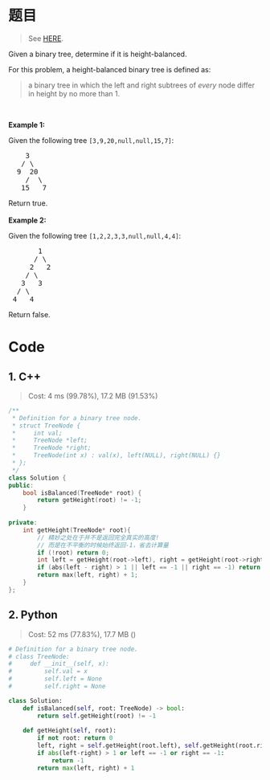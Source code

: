 # 题目

> See [HERE](https://leetcode.com/problems/balanced-binary-tree/).

<div><p>Given a binary tree, determine if it is height-balanced.</p>

<p>For this problem, a height-balanced binary tree is defined as:</p>

<blockquote>
<p>a binary tree in which the left and right subtrees of <em>every</em> node differ in height by no more than 1.</p>
</blockquote>

<p>&nbsp;</p>

<p><strong>Example 1:</strong></p>

<p>Given the following tree <code>[3,9,20,null,null,15,7]</code>:</p>

<pre>    3
   / \
  9  20
    /  \
   15   7</pre>

<p>Return true.<br>
<br>
<strong>Example 2:</strong></p>

<p>Given the following tree <code>[1,2,2,3,3,null,null,4,4]</code>:</p>

<pre>       1
      / \
     2   2
    / \
   3   3
  / \
 4   4
</pre>

<p>Return false.</p>
</div>

# Code

## 1. C++

> Cost: 4 ms (99.78%), 17.2 MB (91.53%)

```cpp
/**
 * Definition for a binary tree node.
 * struct TreeNode {
 *     int val;
 *     TreeNode *left;
 *     TreeNode *right;
 *     TreeNode(int x) : val(x), left(NULL), right(NULL) {}
 * };
 */
class Solution {
public:
    bool isBalanced(TreeNode* root) {
        return getHeight(root) != -1;
    }
    
private:
    int getHeight(TreeNode* root){
        // 精妙之处在于并不是返回完全真实的高度!
        // 而是在不平衡的时候始终返回-1，省去计算量
        if (!root) return 0;
        int left = getHeight(root->left), right = getHeight(root->right);
        if (abs(left - right) > 1 || left == -1 || right == -1) return -1;
        return max(left, right) + 1;
    }
};
```

## 2. Python

> Cost: 52 ms (77.83%), 17.7 MB ()

```python
# Definition for a binary tree node.
# class TreeNode:
#     def __init__(self, x):
#         self.val = x
#         self.left = None
#         self.right = None

class Solution:
    def isBalanced(self, root: TreeNode) -> bool:
        return self.getHeight(root) != -1
    
    def getHeight(self, root):
        if not root: return 0
        left, right = self.getHeight(root.left), self.getHeight(root.right)
        if abs(left-right) > 1 or left == -1 or right == -1:
            return -1
        return max(left, right) + 1
```
